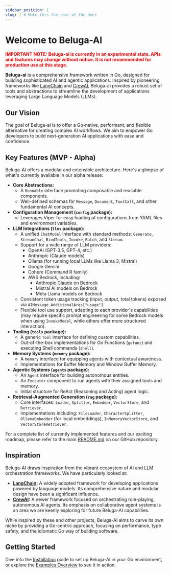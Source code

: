 ```yaml
---
sidebar_position: 1
slug: / # Make this the root of the docs
---
```


# Welcome to Beluga-AI

**<font color='red'>IMPORTANT NOTE: Beluga-ai is currently in an experimental state. APIs and features may change without notice. It is not recommended for production use at this stage.</font>**

**Beluga-ai** is a comprehensive framework written in Go, designed for building sophisticated AI and agentic applications. Inspired by pioneering frameworks like [LangChain](https://www.langchain.com/) and [CrewAI](https://www.crewai.com/), Beluga-ai provides a robust set of tools and abstractions to streamline the development of applications leveraging Large Language Models (LLMs).

## Our Vision

The goal of Beluga-ai is to offer a Go-native, performant, and flexible alternative for creating complex AI workflows. We aim to empower Go developers to build next-generation AI applications with ease and confidence.

## Key Features (MVP - Alpha)

Beluga-AI offers a modular and extensible architecture. Here's a glimpse of what's currently available in our alpha release:

*   **Core Abstractions:**
    *   A `Runnable` interface promoting composable and reusable components.
    *   Well-defined schemas for `Message`, `Document`, `ToolCall`, and other fundamental AI concepts.
*   **Configuration Management (`config` package):**
    *   Leverages Viper for easy loading of configurations from YAML files and environment variables.
*   **LLM Integrations (`llms` package):**
    *   A unified `ChatModel` interface with standard methods: `Generate`, `StreamChat`, `BindTools`, `Invoke`, `Batch`, and `Stream`.
    *   Support for a wide range of LLM providers:
        *   OpenAI (GPT-3.5, GPT-4, etc.)
        *   Anthropic (Claude models)
        *   Ollama (for running local LLMs like Llama 3, Mistral)
        *   Google Gemini
        *   Cohere (Command R family)
        *   AWS Bedrock, including:
            *   Anthropic Claude on Bedrock
            *   Mistral AI models on Bedrock
            *   Meta Llama models on Bedrock
    *   Consistent token usage tracking (input, output, total tokens) exposed via `AIMessage.AdditionalArgs["usage"]`.
    *   Flexible tool use support, adapting to each provider's capabilities (may require specific prompt engineering for some Bedrock models when using `InvokeModel`, while others offer more structured interaction).
*   **Tooling (`tools` package):**
    *   A generic `Tool` interface for defining custom capabilities.
    *   Out-of-the-box implementations for Go Functions (`gofunc`) and executing Shell commands (`shell`).
*   **Memory Systems (`memory` package):**
    *   A `Memory` interface for equipping agents with contextual awareness.
    *   Implementations for Buffer Memory and Window Buffer Memory.
*   **Agentic Systems (`agents` package):**
    *   An `Agent` interface for building autonomous entities.
    *   An `Executor` component to run agents with their assigned tools and memory.
    *   Initial structure for ReAct (Reasoning and Acting) agent logic.
*   **Retrieval-Augmented Generation (`rag` package):**
    *   Core interfaces: `Loader`, `Splitter`, `Embedder`, `VectorStore`, and `Retriever`.
    *   Implementations including: `FileLoader`, `CharacterSplitter`, `OllamaEmbedder` (for local embeddings), `InMemoryVectorStore`, and `VectorStoreRetriever`.

For a complete list of currently implemented features and our exciting roadmap, please refer to the main [README.md](https://github.com/lookatitude/beluga-ai/blob/main/README.md) on our GitHub repository.

## Inspiration

Beluga-AI draws inspiration from the vibrant ecosystem of AI and LLM orchestration frameworks. We have particularly looked at:

*   **[LangChain](https://www.langchain.com/):** A widely adopted framework for developing applications powered by language models. Its comprehensive nature and modular design have been a significant influence.
*   **[CrewAI](https://www.crewai.com/):** A newer framework focused on orchestrating role-playing, autonomous AI agents. Its emphasis on collaborative agent systems is an area we are keenly exploring for future Beluga-AI capabilities.

While inspired by these and other projects, Beluga-AI aims to carve its own niche by providing a Go-centric approach, focusing on performance, type safety, and the idiomatic Go way of building software.

## Getting Started

Dive into the [Installation](./getting-started/installation.md) guide to set up Beluga-AI in your Go environment, or explore the [Examples Overview](./examples-overview.md) to see it in action.

